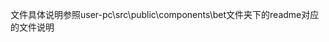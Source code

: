 <!--
 * @Author: Sword
 * @Date: 2021-08-28 14:30:11
 * @Description: 内嵌投注
-->
文件具体说明参照user-pc\src\public\components\bet文件夹下的readme对应的文件说明
